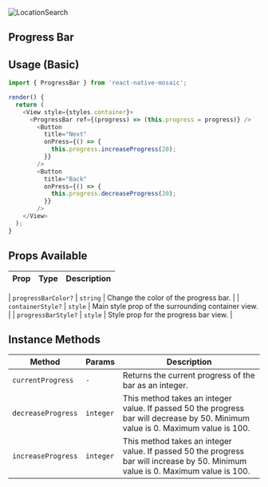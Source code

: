 ![LocationSearch](https://user-images.githubusercontent.com/22890658/147465258-1c5c6462-0be6-41c4-9f7e-ab9a17e033e0.gif)

## Progress Bar

## Usage (Basic)

```js
import { ProgressBar } from 'react-native-mosaic';

render() {
  return (
    <View style={styles.container}>
      <ProgressBar ref={(progress) => (this.progress = progress)} />
        <Button
          title="Next"
          onPress={() => {
            this.progress.increaseProgress(20);
          }}
        />
        <Button
          title="Back"
          onPress={() => {
            this.progress.decreaseProgress(20);
          }}
        />
    </View>
  );
}
```

## Props Available

| Prop | Type | Description |
| ---- | ---- | ----------- |

| `progressBarColor?` | `string` | Change the color of the progress bar. |
| `containerStyle?` | `style` | Main style prop of the surrounding container view. |
| `progressBarStyle?` | `style` | Style prop for the progress bar view. |

## Instance Methods

| Method             | Params    | Description                                                                                                                      |
| ------------------ | --------- | -------------------------------------------------------------------------------------------------------------------------------- |
| `currentProgress`  | `-`       | Returns the current progress of the bar as an integer.                                                                           |
| `decreaseProgress` | `integer` | This method takes an integer value. If passed 50 the progress bar will decrease by 50. Minimum value is 0. Maximum value is 100. |
| `increaseProgress` | `integer` | This method takes an integer value. If passed 50 the progress bar will increase by 50. Minimum value is 0. Maximum value is 100. |
